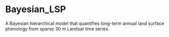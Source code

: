 # Bayesian_LSP
A Bayesian hierarchical model that quantifies long-term annual land surface phenology from sparse 30 m Landsat time series.
